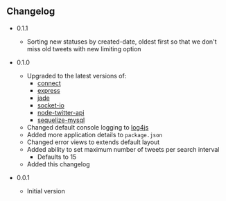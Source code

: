 Changelog
---------

* 0.1.1
    * Sorting new statuses by created-date, oldest first so that we don't miss old tweets with new limiting option

* 0.1.0
    * Upgraded to the latest versions of:
        * [connect](https://npmjs.org/package/connect)
        * [express](https://npmjs.org/package/express)
        * [jade](https://npmjs.org/package/jade)
        * [socket-io](https://npmjs.org/package/socket.io)
        * [node-twitter-api](https://npmjs.org/package/node-twitter-api)
        * [sequelize-mysql](https://npmjs.org/package/sequelize-mysql)
    * Changed default console logging to [log4js](https://npmjs.org/package/log4js)
    * Added more application details to `package.json`
    * Changed error views to extends default layout
    * Added ability to set maximum number of tweets per search interval
        * Defaults to 15
    * Added this changelog

* 0.0.1
    * Initial version